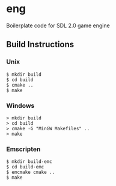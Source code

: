 # eng

Boilerplate code for SDL 2.0 game engine

## Build Instructions

### Unix
```
$ mkdir build
$ cd build
$ cmake ..
$ make
```

### Windows
```
> mkdir build
> cd build
> cmake -G "MinGW Makefiles" ..
> make
```

### Emscripten
```
$ mkdir build-emc
$ cd build-emc
$ emcmake cmake ..
$ make
```